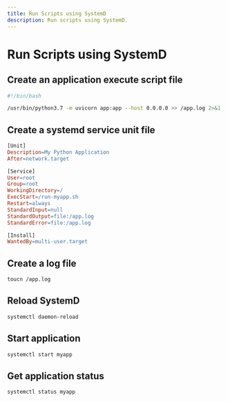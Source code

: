 ```yaml
---
title: Run Scripts using SystemD
description: Run scripts using SystemD.
---
```


# Run Scripts using SystemD

## Create an application execute script file

``` bash title="/run-myapp.sh"
#!/bin/bash

/usr/bin/python3.7 -m uvicorn app:app --host 0.0.0.0 >> /app.log 2>&1
```

## Create a systemd service unit file

``` makefile title="/etc/systemd/system/myapp.service"
[Unit]
Description=My Python Application
After=network.target

[Service]
User=root
Group=root
WorkingDirectory=/
ExecStart=/run-myapp.sh
Restart=always
StandardInput=null
StandardOutput=file:/app.log
StandardError=file:/app.log

[Install]
WantedBy=multi-user.target
```

## Create a log file

``` bash
toucn /app.log
```

## Reload SystemD

``` bash
systemctl daemon-reload
```

## Start application

``` bash
systemctl start myapp
```

## Get application status

``` bash
systemctl status myapp
```